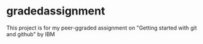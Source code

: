# gradedassignment
This project is for my peer-ggraded assignment on "Getting started with git and github" by IBM
